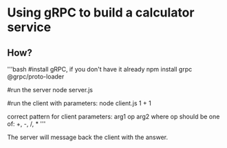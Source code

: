 # Using gRPC to build a calculator service

## How?
'''bash
#install gRPC, if you don't have it already
npm install grpc @grpc/proto-loader

#run the server
node server.js

#run the client with parameters:
node client.js 1 + 1

correct pattern for client parameters: arg1 op arg2
where op should be one of: +, -, /, *
'''

The server will message back the client with the answer.